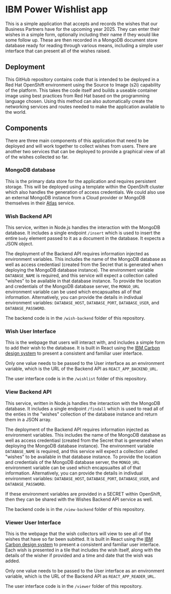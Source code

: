 # IBM Power Wishlist app
This is a simple application that accepts and records the wishes that our Business Partners have for the upcoming year 2025. 
They can enter their wishes in a simple form, optionally including their name if they would like some follow up. 
These are then recorded in a MongoDB document store database ready for reading through various means, including a simple 
user interface that can present all of the wishes raised.

## Deployment
This GitHub repository contains code that is intended to be deployed in a Red Hat OpenShift environment using the Source to 
Image (s2i) capability of the platform. This takes the code itself and builds a useable container image using best practices 
from Red Hat based on the programming language chosen. Using this method can also automatically create the networking services 
and routes needed to make the application available to the world.

## Components
There are three main components of this application that need to be deployed and will work together to collect wishes from
users. There are another two services that can be deployed to provide a graphical view of all of the wishes collected so far.

### MongoDB database
This is the primary data store for the application and requires persistent storage. This will be deployed using a template 
within the OpenShift cluster which also handles the generation of access credentials. We could also use an external MongoDB
instance from a Cloud provider or MongoDB themselves in their [Atlas](https://www.mongodb.com/lp/cloud/atlas/try4) service.

### Wish Backend API
This service, written in Node.js handles the interaction with the MongoDB database. It includes a single endpoint `/insert` 
which is used to insert the entire `body` element passed to it as a document in the database. It expects a JSON object.

The deployment of the Backend API requires information injected as environment variables. This includes the name of the 
MongoDB database as well as access credentiasl (created from the Secret that is generated when deploying the MongoDB database 
instance). The environment variable `DATABASE_NAME` is required, and this service will expect a collection called "wishes"
to be available in that database instance. To provide the location and credentials of the MongoDB database server, the
`MONGO_URL` environment variable can be used which encapsualtes all of that information. Alternatively, you can provide the
details in indivdual environment variables: `DATABASE_HOST`, `DATABASE_PORT`, `DATABASE_USER`, and `DATABASE_PASSWORD`.

The backend code is in the `/wish-backend` folder of this repository.

### Wish User Interface
This is the webpage that users will interact with, and includes a simple form to add their wish to the database. It is built in 
React using the [IBM Carbon design system](https://carbondesignsystem.com/) to present a consistent and familiar user interface.

Only one value needs to be passed to the User interface as an environment variable, which is the URL of the Backend API as 
`REACT_APP_BACKEND_URL`.

The user interface code is in the `/wishlist` folder of this repository.

### View Backend API
This service, written in Node.js handles the interaction with the MongoDB database. It includes a single endpoint `/findall` 
which is used to read all of the enties in the "wishes" collection of the database instance and return them in a JSON array.

The deployment of the Backend API requires information injected as environment variables. This includes the name of the 
MongoDB database as well as access credentiasl (created from the Secret that is generated when deploying the MongoDB database 
instance). The environment variable `DATABASE_NAME` is required, and this service will expect a collection called "wishes"
to be available in that database instance. To provide the location and credentials of the MongoDB database server, the
`MONGO_URL` environment variable can be used which encapsualtes all of that information. Alternatively, you can provide the
details in indivdual environment variables: `DATABASE_HOST`, `DATABASE_PORT`, `DATABASE_USER`, and `DATABASE_PASSWORD`.

If these environment variables are provided in a SECRET within OpenShift, then they can be shared with the Wishes Backend API
service as well.

The backend code is in the `/view-backend` folder of this repository.

### Viewer User Interface
This is the webpage that the wish collectors will view to see all of the wishes that have so far been subitted. It is built in 
React using the [IBM Carbon design system](https://carbondesignsystem.com/) to present a consistent and familiar user interface.
Each wish is presented in a tile that includes the wish itself, along with the details of the wisher if provided and a time
and date that the wish was added.

Only one value needs to be passed to the User interface as an environment variable, which is the URL of the Backend API as 
`REACT_APP_READER_URL`.

The user interface code is in the `/viewer` folder of this repository.